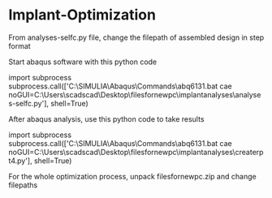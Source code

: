 # Implant-Optimization

From analyses-selfc.py file, change the filepath of assembled design in step format 

Start abaqus software with this python code

import subprocess
    subprocess.call(['C:\SIMULIA\Abaqus\Commands\\abq6131.bat cae noGUI=C:\Users\scadscad\Desktop\\filesfornewpc\implantanalyses\\analyses-selfc.py'], shell=True)
    
After abaqus analysis, use this python code to take results 


import subprocess
    subprocess.call(['C:\SIMULIA\Abaqus\Commands\\abq6131.bat cae noGUI=C:\Users\scadscad\Desktop\\filesfornewpc\implantanalyses\\createrpt4.py'], shell=True)


For the whole optimization process, unpack filesfornewpc.zip and change filepaths 
